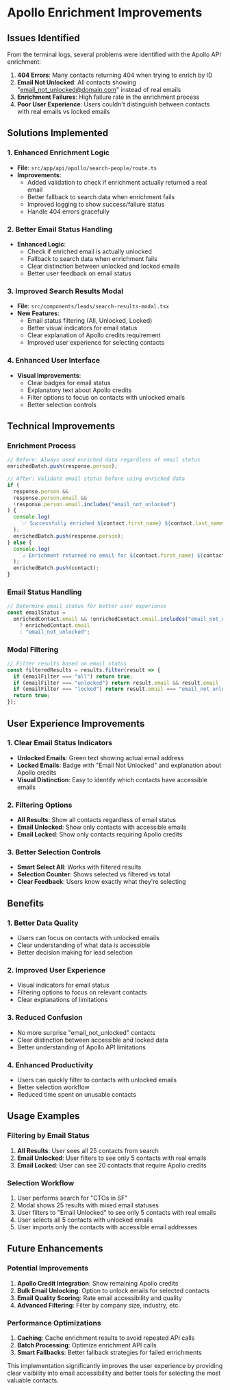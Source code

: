 # Apollo Enrichment Improvements

## Issues Identified

From the terminal logs, several problems were identified with the Apollo API enrichment:

1. **404 Errors**: Many contacts returning 404 when trying to enrich by ID
2. **Email Not Unlocked**: All contacts showing "email_not_unlocked@domain.com" instead of real
   emails
3. **Enrichment Failures**: High failure rate in the enrichment process
4. **Poor User Experience**: Users couldn't distinguish between contacts with real emails vs locked
   emails

## Solutions Implemented

### 1. Enhanced Enrichment Logic

- **File**: `src/app/api/apollo/search-people/route.ts`
- **Improvements**:
  - Added validation to check if enrichment actually returned a real email
  - Better fallback to search data when enrichment fails
  - Improved logging to show success/failure status
  - Handle 404 errors gracefully

### 2. Better Email Status Handling

- **Enhanced Logic**:
  - Check if enriched email is actually unlocked
  - Fallback to search data when enrichment fails
  - Clear distinction between unlocked and locked emails
  - Better user feedback on email status

### 3. Improved Search Results Modal

- **File**: `src/components/leads/search-results-modal.tsx`
- **New Features**:
  - Email status filtering (All, Unlocked, Locked)
  - Better visual indicators for email status
  - Clear explanation of Apollo credits requirement
  - Improved user experience for selecting contacts

### 4. Enhanced User Interface

- **Visual Improvements**:
  - Clear badges for email status
  - Explanatory text about Apollo credits
  - Filter options to focus on contacts with unlocked emails
  - Better selection controls

## Technical Improvements

### Enrichment Process

```typescript
// Before: Always used enriched data regardless of email status
enrichedBatch.push(response.person);

// After: Validate email status before using enriched data
if (
  response.person &&
  response.person.email &&
  !response.person.email.includes("email_not_unlocked")
) {
  console.log(
    `✅ Successfully enriched ${contact.first_name} ${contact.last_name} with email: ${response.person.email}`
  );
  enrichedBatch.push(response.person);
} else {
  console.log(
    `⚠️ Enrichment returned no email for ${contact.first_name} ${contact.last_name}, using search data`
  );
  enrichedBatch.push(contact);
}
```

### Email Status Handling

```typescript
// Determine email status for better user experience
const emailStatus =
  enrichedContact.email && !enrichedContact.email.includes("email_not_unlocked")
    ? enrichedContact.email
    : "email_not_unlocked";
```

### Modal Filtering

```typescript
// Filter results based on email status
const filteredResults = results.filter(result => {
  if (emailFilter === "all") return true;
  if (emailFilter === "unlocked") return result.email && result.email !== "email_not_unlocked";
  if (emailFilter === "locked") return result.email === "email_not_unlocked";
  return true;
});
```

## User Experience Improvements

### 1. Clear Email Status Indicators

- **Unlocked Emails**: Green text showing actual email address
- **Locked Emails**: Badge with "Email Not Unlocked" and explanation about Apollo credits
- **Visual Distinction**: Easy to identify which contacts have accessible emails

### 2. Filtering Options

- **All Results**: Show all contacts regardless of email status
- **Email Unlocked**: Show only contacts with accessible emails
- **Email Locked**: Show only contacts requiring Apollo credits

### 3. Better Selection Controls

- **Smart Select All**: Works with filtered results
- **Selection Counter**: Shows selected vs filtered vs total
- **Clear Feedback**: Users know exactly what they're selecting

## Benefits

### 1. Better Data Quality

- Users can focus on contacts with unlocked emails
- Clear understanding of what data is accessible
- Better decision making for lead selection

### 2. Improved User Experience

- Visual indicators for email status
- Filtering options to focus on relevant contacts
- Clear explanations of limitations

### 3. Reduced Confusion

- No more surprise "email_not_unlocked" contacts
- Clear distinction between accessible and locked data
- Better understanding of Apollo API limitations

### 4. Enhanced Productivity

- Users can quickly filter to contacts with unlocked emails
- Better selection workflow
- Reduced time spent on unusable contacts

## Usage Examples

### Filtering by Email Status

1. **All Results**: User sees all 25 contacts from search
2. **Email Unlocked**: User filters to see only 5 contacts with real emails
3. **Email Locked**: User can see 20 contacts that require Apollo credits

### Selection Workflow

1. User performs search for "CTOs in SF"
2. Modal shows 25 results with mixed email statuses
3. User filters to "Email Unlocked" to see only 5 contacts with real emails
4. User selects all 5 contacts with unlocked emails
5. User imports only the contacts with accessible email addresses

## Future Enhancements

### Potential Improvements

1. **Apollo Credit Integration**: Show remaining Apollo credits
2. **Bulk Email Unlocking**: Option to unlock emails for selected contacts
3. **Email Quality Scoring**: Rate email accessibility and quality
4. **Advanced Filtering**: Filter by company size, industry, etc.

### Performance Optimizations

1. **Caching**: Cache enrichment results to avoid repeated API calls
2. **Batch Processing**: Optimize enrichment API calls
3. **Smart Fallbacks**: Better fallback strategies for failed enrichments

This implementation significantly improves the user experience by providing clear visibility into
email accessibility and better tools for selecting the most valuable contacts.
